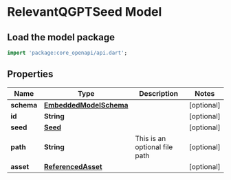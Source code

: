 # RelevantQGPTSeed Model

## Load the model package
```dart
import 'package:core_openapi/api.dart';
```

## Properties
Name | Type | Description | Notes
------------ | ------------- | ------------- | -------------
**schema** | [**EmbeddedModelSchema**](EmbeddedModelSchema) |  | [optional] 
**id** | **String** |  | [optional] 
**seed** | [**Seed**](Seed) |  | [optional] 
**path** | **String** | This is an optional file path | [optional] 
**asset** | [**ReferencedAsset**](ReferencedAsset) |  | [optional] 





